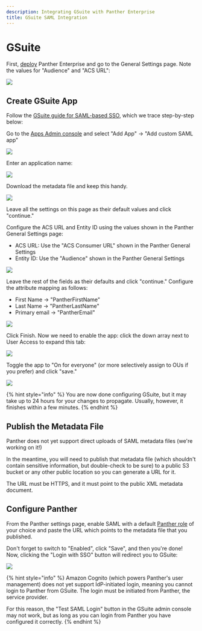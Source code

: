 ```yaml
---
description: Integrating GSuite with Panther Enterprise
title: GSuite SAML Integration
---
```


# GSuite

First, [deploy](../../quick-start.md) Panther Enterprise and go to the General Settings page. Note the values for "Audience" and "ACS URL":

![](../../.gitbook/assets/panther-saml-parameters%20%285%29.png)

## Create GSuite App

Follow the [GSuite guide for SAML-based SSO](https://support.google.com/a/answer/6087519), which we trace step-by-step below:

Go to the [Apps Admin console](https://admin.google.com/ac/apps/unified) and select "Add App" -&gt; "Add custom SAML app"

![](../../.gitbook/assets/gsuite1.png)

Enter an application name:

![](../../.gitbook/assets/gsuite2.png)

Download the metadata file and keep this handy.

![](../../.gitbook/assets/gsuite3.png)

Leave all the settings on this page as their default values and click "continue."

Configure the ACS URL and Entity ID using the values shown in the Panther General Settings page:

* ACS URL: Use the "ACS Consumer URL" shown in the Panther General Settings
* Entity ID: Use the "Audience" shown in the Panther General Settings

![](../../.gitbook/assets/gsuite4.png)

Leave the rest of the fields as their defaults and click "continue." Configure the attribute mapping as follows:

* First Name -&gt; "PantherFirstName"
* Last Name -&gt; "PantherLastName"
* Primary email -&gt; "PantherEmail"

![](../../.gitbook/assets/gsuite5.png)

Click Finish. Now we need to enable the app: click the down array next to User Access to expand this tab:

![](../../.gitbook/assets/gsuite6.png)

Toggle the app to "On for everyone" \(or more selectively assign to OUs if you prefer\) and click "save."

![](../../.gitbook/assets/gsuite7.png)

{% hint style="info" %}
You are now done configuring GSuite, but it may take up to 24 hours for your changes to propagate. Usually, however, it finishes within a few minutes.
{% endhint %}

## Publish the Metadata File

Panther does not yet support direct uploads of SAML metadata files \(we're working on it!\)

In the meantime, you will need to publish that metadata file \(which shouldn't contain sensitive information, but double-check to be sure\) to a public S3 bucket or any other public location so you can generate a URL for it.

The URL must be HTTPS, and it must point to the public XML metadata document.

## Configure Panther

From the Panther settings page, enable SAML with a default [Panther role](../rbac.md) of your choice and paste the URL which points to the metadata file that you published.

Don't forget to switch to "Enabled", click "Save", and then you're done! Now, clicking the "Login with SSO" button will redirect you to GSuite:

![](../../.gitbook/assets/panther-login-sso%20%286%29.png)

{% hint style="info" %}
Amazon Cognito \(which powers Panther's user management\) does not yet support IdP-initiated login, meaning you cannot login to Panther from GSuite. The login must be initiated from Panther, the service provider.

For this reason, the "Test SAML Login" button in the GSuite admin console may not work, but as long as you can login from Panther you have configured it correctly.
{% endhint %}

